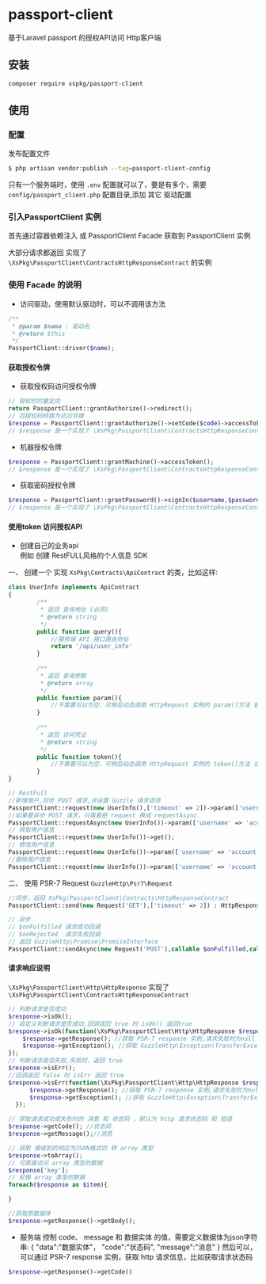 # passport-client
基于Laravel passport 的授权API访问 Http客户端

## 安装
```bash
composer require xspkg/passport-client
```
## 使用

### 配置
发布配置文件
```bash
$ php artisan vendor:publish --tag=passport-client-config
```

只有一个服务端时，使用 `.env` 配置就可以了，要是有多个，需要 `config/passport_client.php` 配置目录,添加 其它 驱动配置

### 引入PassportClient 实例
首先通过容器依赖注入 或 PassportClient Facade 获取到 PassportClient 实例  

大部分请求都返回 实现了 `\XsPkg\PassportClient\ContractsHttpResponseContract` 的实例 

### 使用 Facade 的说明

- 访问驱动，使用默认驱动时，可以不调用该方法
```php
/**
 * @param $nama : 驱动名
 * @return $this
 */
PassportClient::driver($name);
```
#### 获取授权令牌
- 获取授权码访问授权令牌
```php
// 授权时的重定向
return PassportClient::grantAuthorize()->redirect();
// 将授权码转换为访问令牌
$response = PassportClient::grantAuthorize()->setCode($code)->accessToken();
// $response 是一个实现了 \XsPkg\PassportClient\ContractsHttpResponseContract 的实例
```
- 机器授权令牌
```php
$response = PassportClient::grantMachine()->accessToken();
// $response 是一个实现了 \XsPkg\PassportClient\ContractsHttpResponseContract 的实例
```
- 获取密码授权令牌
```php
$response = PassportClient::grantPassword()->signIn($username,$password)->accessToken();
// $response 是一个实现了 \XsPkg\PassportClient\ContractsHttpResponseContract 的实例

```
#### 使用token 访问授权API
- 创建自己的业务api  
例如 创建  RestFULL风格的个人信息 SDK

一、 创建一个 实现 `XsPkg\Contracts\ApiContract` 的类，比如这样:
```php
class UserInfo implements ApiContract
{
        /**
         * 返回 查询地址 (必须)
         * @return string
         */
        public function query(){
            //服务端 API 接口路由地址
            return '/api/user_info'
        }
    
        /**
         * 返回 查询参数
         * @return array
         */
        public function param(){
            //不需要可以为空，可稍后动态调用 HttpRequest 实例的 param()方法 替换 和 新增 参数
        }
    
        /**
         * 返回 访问凭证
         * @return string
         */
        public function token(){
            //不需要可以为空，可稍后动态调用 HttpRequest 实例的 token()方法 设置
        }
}
```

```php
// RestFull
//新增用户,同步 POST 请求,并设置 Guzzle 请求选项
PassportClient::request(new UserInfo(),['timeout' => 2])->param(['username' => 'account','password' => 'secret'])->post();
//如果要异步 POST 请求，只需要把 request 换成 requestAsync
PassportClient::requestAsync(new UserInfo())->param(['username' => 'account','password' => 'secret'])->post();
// 获取用户信息
PassportClient::request(new UserInfo())->get();
// 修改用户信息
PassportClient::request(new UserInfo())->param(['username' => 'account','password' => 'secret'])->put();
//删除用户信息
PassportClient::request(new UserInfo())->param(['username' => 'account','password' => 'secret'])->delete();

```

二、 使用 PSR-7 Request `GuzzleHttp\Psr7\Request`
```php 
//同步，返回 XsPkg\PassportClient\Contracts\HttpResponseContract
PassportClient::send(new Request('GET'),['timeout' => 2]) : HttpResponseContract;

// 异步 
// $onFulfilled 请求成功回调 
// $onRejected  请求失败回调
// 返回 GuzzleHttp\Promise\PromiseInterface
PassportClient::sendAsync(new Request('POST'),callable $onFulfilled,callable $onRejected, array $guzzle = []):PromiseInterface
```

#### 请求响应说明
`\XsPkg\PassportClient\Http\HttpResponse` 实现了 `\XsPkg\PassportClient\ContractsHttpResponseContract`
```php
// 判断请求是否成功
$response->isOk();
// 自定义判断请求是否成功,回调返回 true 时 isOk() 返回true
$response->isOk(function(\XsPkg\PassportClient\Http\HttpResponse $response){
    $response->getResponse(); //获取 PSR-7 response 实例,请求失败时为null
    $response->getException(); //获取 GuzzleHttp\Exception\TransferException 异常，请求成功时为 null
});
// 判断请求是否失败,失败时，返回 true
$response->isErr();
//回调返回 false 时 isErr 返回 true
$response->isErr(function(\XsPkg\PassportClient\Http\HttpResponse $response){
      $response->getResponse(); //获取 PSR-7 response 实例,请求失败时为null
      $response->getException(); //获取 GuzzleHttp\Exception\TransferException 异常，请求成功时为 null
  });

// 获取请求成功或失败时的 消息 和 状态码 ，默认为 http 请求状态码 和 短语
$response->getCode(); //状态码
$response->getMessage();//消息

// 获取 接收到的响应为JSON格式的 转 array 类型
$response->toArray();
// 可直接访问 array 类型的数据
$response['key'];
// 轮循 array 类型的数据
foreach($response as $item){

}

//获取原数据体
$response->getResponse()->getBody();

```
* 服务端 控制 code、 message 和 数据实体 的值，需要定义数据体为json字符串:
{
    "data":"数据实体"，
    "code":"状态码",
    "message":"消息"
}
然后可以，可以通过 PSR-7 response 实例，获取 http 请求信息，比如获取请求状态码
```php
$response->getResponse()->getCode()
```
